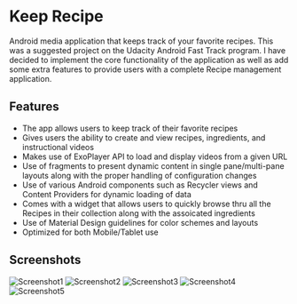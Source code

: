 # Keep Recipe
Android media application that keeps track of your favorite recipes. This was a suggested project on the Udacity Android Fast Track program. I have decided to implement the core functionality of the application as well as add some extra features to provide users with a complete Recipe management application.

## Features
<ul>
<li>The app allows users to keep track of their favorite recipes </li>
<li>Gives users the ability to create and view recipes, ingredients, and instructional videos</li>
<li>Makes use of ExoPlayer API to load and display videos from a given URL</li>
<li>Use of fragments to present dynamic content in single pane/multi-pane layouts along with the proper handling of configuration changes</li>
<li>Use of various Android components such as Recycler views and Content Providers for dynamic loading of data</li>
<li>Comes with a widget that allows users to quickly browse thru all the Recipes in their collection along with the assoicated ingredients</li>
<li>Use of Material Design guidelines for color schemes and layouts</li>
<li>Optimized for both Mobile/Tablet use</li>
</ul>

## Screenshots

![Screenshot1](screenshots/main-mobile-portrait.png) ![Screenshot2](screenshots/detail-mobile-portrait.png) ![Screenshot3](screenshots/media-mobile-portrait.png)
![Screenshot4](screenshots/media-tablet-landscape.png) ![Screenshot5](screenshots/widget.png) 




